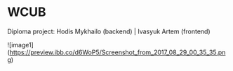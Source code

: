 # WCUB
Diploma project: Hodis Mykhailo (backend) | Ivasyuk Artem (frontend)

![image1]
(https://preview.ibb.co/d6WoP5/Screenshot_from_2017_08_29_00_35_35.png)
